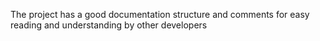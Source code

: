 The project has a good documentation structure and comments for easy reading and understanding by other developers